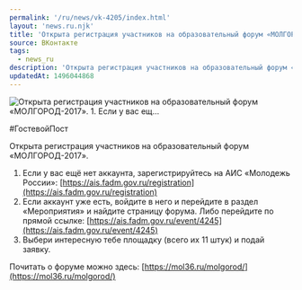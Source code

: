 ```yaml
---
permalink: '/ru/news/vk-4205/index.html'
layout: 'news.ru.njk'
title: 'Открыта регистрация участников на образовательный форум «МОЛГОРОД-2017». 1. Если у вас ещ'
source: ВКонтакте
tags:
  - news_ru
description: 'Открыта регистрация участников на образовательный форум «МОЛГОРОД-2017». 1. Если у вас ещ…'
updatedAt: 1496044868
---
```

![Открыта регистрация участников на образовательный форум «МОЛГОРОД-2017». 1. Если у вас ещ…](https://sun9-40.userapi.com/impf/c638618/v638618484/3a362/Ffql8Pk90Ds.jpg?size=1280x904&quality=96&sign=0b56f430b0c5dd8e7b7b3a0d8cb90d41&c_uniq_tag=uf0PFKKgbwaROSetNhURF3VEyT6pvMyns-lEWkeGKFQ&type=album)

#ГостевойПост

Открыта регистрация участников на образовательный форум «МОЛГОРОД-2017».

1. Если у вас ещё нет аккаунта, зарегистрируйтесь на АИС «Молодежь России»: [https://ais.fadm.gov.ru/registration](https://ais.fadm.gov.ru/registration)
2. Если аккаунт уже есть, войдите в него и перейдите в раздел «Мероприятия» и найдите страницу форума. Либо перейдите по прямой ссылке: [https://ais.fadm.gov.ru/event/4245](https://ais.fadm.gov.ru/event/4245)
3. Выбери интересную тебе площадку (всего их 11 штук) и подай заявку.

Почитать о форуме можно здесь: [https://mol36.ru/molgorod/](https://mol36.ru/molgorod/)
